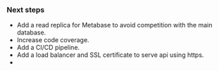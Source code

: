 ### Next steps
- Add a read replica for Metabase to avoid competition with the main database.
- Increase code coverage.
- Add a CI/CD pipeline.
- Add a load balancer and SSL certificate to serve api using https.
- 
